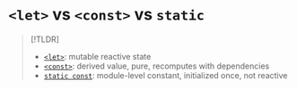 # `<let>` vs `<const>` vs `static`

> [!TLDR]
> - [`<let>`](../reference/core-tag.md#let): mutable reactive state
> - [`<const>`](../reference/core-tag.md#const): derived value, pure, recomputes with dependencies
> - [`static const`](../reference/language.md#static): module-level constant, initialized once, not reactive
